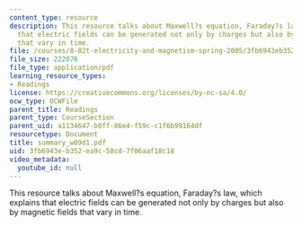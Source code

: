 ```yaml
---
content_type: resource
description: This resource talks about Maxwell?s equation, Faraday?s law, which explains
  that electric fields can be generated not only by charges but also by magnetic fields
  that vary in time.
file: /courses/8-02t-electricity-and-magnetism-spring-2005/3fb6943eb352ea9c58cd7f06aaf18c18_summary_w09d1.pdf
file_size: 222076
file_type: application/pdf
learning_resource_types:
- Readings
license: https://creativecommons.org/licenses/by-nc-sa/4.0/
ocw_type: OCWFile
parent_title: Readings
parent_type: CourseSection
parent_uid: a1134647-b0ff-86e4-f59c-c1f6b99164df
resourcetype: Document
title: summary_w09d1.pdf
uid: 3fb6943e-b352-ea9c-58cd-7f06aaf18c18
video_metadata:
  youtube_id: null
---
```

This resource talks about Maxwell?s equation, Faraday?s law, which explains that electric fields can be generated not only by charges but also by magnetic fields that vary in time.
